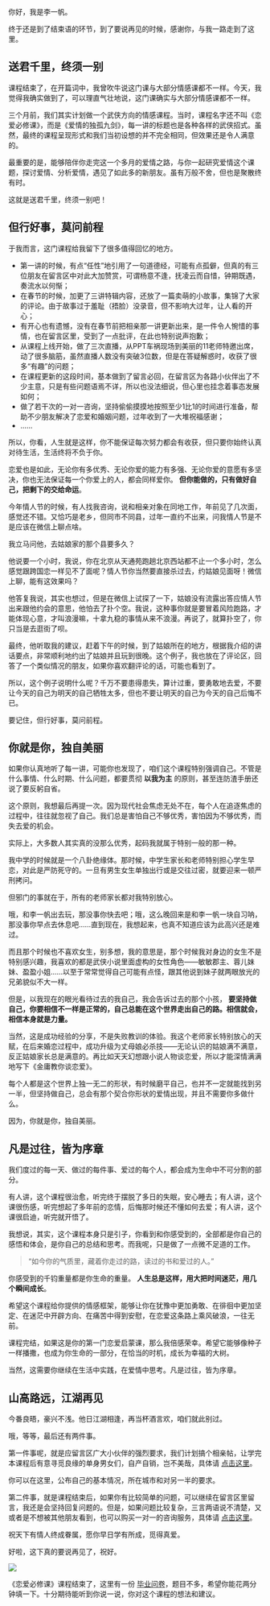 你好，我是李一帆。

终于还是到了结束语的环节，到了要说再见的时候，感谢你，与我一路走到了这里。

## 送君千里，终须一别

课程结束了，在开篇词中，我曾吹牛说这门课与大部分情感课都不一样。今天，我觉得我确实做到了，可以理直气壮地说，这门课确实与大部分情感课都不一样。

三个月前，我们其实计划做一个武侠方向的情感课程。当时，课程名字还不叫《恋爱必修课》，而是《爱情的独孤九剑》，每一讲的标题也是各种各样的武侠招式。虽然，最终的课程呈现形式和我们当初设想的并不完全相同，但效果还是令人满意的。

最重要的是，能够陪伴你走完这一个多月的爱情之路，与你一起研究爱情这个课题，探讨爱情、分析爱情，遇见了如此多的新朋友。虽有万般不舍，但也是聚散终有时。

这就是送君千里，终须一别吧！

## 但行好事，莫问前程

于我而言，这门课程给我留下了很多值得回忆的地方。

- 第一讲的时候，有点“任性”地引用了一句道德经，可能有点孤僻，但真的有三位朋友在留言区中对此大加赞赏，可谓杨意不逢，抚凌云而自惜，钟期既遇，奏流水以何惭；
- 在春节的时候，加更了三讲特辑内容，还放了一篇卖萌的小故事，集锦了大家的评论。由于故事过于羞耻（捂脸）没录音，但不影响大过年，让人看的开心；
- 有开心也有遗憾，没有在春节前把相亲那一讲更新出来，是一件令人惋惜的事情，也在留言区里，受到了一点批评，在此也特别说声抱歉；
- 从课程上线开始，做了三次直播，从PPT车祸现场到美丽的11老师特邀出席，动了很多脑筋，虽然直播人数没有突破3位数，但是在答疑解惑时，收获了很多“有趣”的问题；
- 在课程更新的这段时间，基本做到了留言必回，在留言区为各路小伙伴出了不少主意，只是有些问题语焉不详，所以也没法细说，但心里也挂念着事态发展如何；
- 做了若干次的一对一咨询，坚持偷偷摸摸地按照至少1比1的时间进行准备，帮助不少朋友解决了恋爱和婚姻问题，过年收到了一大堆祝福感谢；
- ……

所以，你看，人生就是这样，你不能保证每次努力都会有收获，但只要你始终认真对待生活，生活终将不负于你。

恋爱也是如此，无论你有多优秀、无论你爱的能力有多强、无论你爱的意愿有多坚决，你也无法保证每一个你爱上的人，都会同样爱你。 **但你能做的，只有做好自己，把剩下的交给命运**。

今年情人节的时候，有人找我咨询，说和相亲对象在同地工作，年前见了几次面，感觉还不错。又恰巧是老乡，但同市不同县，过年一直约不出来，问我情人节是不是应该在微信上聊点啥。

我立马问他，去姑娘家的那个县要多久？

他说要一个小时，我说，你在北京从天通苑跑趟北京西站都不止一个多小时，怎么感觉跟跨国恋一样见不了面呢？情人节你当然要直接杀过去，约姑娘见面呀！微信上聊，能有这效果吗？

他答复我说，其实也想过，但是在微信上试探了一下，姑娘没有流露出答应情人节出来跟他约会的意思，他怕去了扑个空。我说，这种事你就是要冒着风险跑路，才能体现心意，才叫浪漫嘛，十拿九稳的事情从来不浪漫。再说了，就算扑空了，你只当是去逛街了呗。

最终，他听取我的建议，赶着下午的时候，到了姑娘所在的地方，根据我介绍的讲话要点，非常顺利地约出了姑娘并且玩到很晚。这个例子，我也放在了评论区，回答了一个类似情况的朋友，如果你喜欢翻评论的话，可能也看到了。

所以，这个例子说明什么呢？千万不要患得患失，算计过重，要勇敢地去爱，不要让今天的自己为明天的自己牺牲太多，但也不要让明天的自己为今天的自己后悔不已。

要记住，但行好事，莫问前程。

## 你就是你，独自美丽

如果你认真地听了每一讲，可能你也发现了，咱们这个课程特别强调自己。不管是什么事情、什么时期、什么问题，都要贯彻 **以我为主** 的原则，甚至连防渣手册还说了要反躬自省。

这个原则，我想最后再提一次。因为现代社会焦虑无处不在，每个人在追逐焦虑的过程中，往往就忽视了自己。我们总是害怕自己不够优秀，害怕因为不够优秀，而失去爱的机会。

实际上，大多数人其实真的没那么优秀，起码我就属于特别一般的那一种。

我中学的时候就是一个八卦绝缘体。那时候，中学生家长和老师特别担心学生早恋，对此是严防死守的。一旦有男生女生单独出行或是交往过密，就要迎来一顿严刑拷问。

但邪门的事就在于，所有的老师家长都对我特别放心。

哦，和李一帆出去玩，那没事你快去吧；哦，这么晚回来是和李一帆一块自习呐，那没事你早点去休息吧……直到现在，我想起来，也真不知道应该为此高兴还是难过。

而且那个时候也不喜欢女生，别多想，我的意思是，那个时候我对身边的女生不是特别感兴趣，我喜欢的都是武侠小说里面虚构的女性角色——敏敏郡主、蓉儿妹妹、盈盈小姐……以至于常常觉得自己可能有点怪，跟其他说到妹子就两眼放光的兄弟貌似不大一样。

但是，以我现在的眼光看待过去的我自己，我会告诉过去的那个小孩， **要坚持做自己，你要相信不一样是正常的，自己总能在这个世界走出自己的路。相信就会，相信本身就是力量。**

当然，这是成功经验的分享，不是失败教训的体验。我这个老师家长特别放心的天赋，在后来婚恋过程中，成功升级为丈母娘必杀技——无论认识的姑娘满不满意，反正姑娘家长总是满意的。再比如天天幻想跟小说人物谈恋爱，所以才能深情满满地写下《金庸教你谈恋爱》。

每个人都是这个世界上独一无二的形状，有时候磨平自己，也并不一定就能找到另一半，但坚持做自己，总会有那个契合你形状的爱情出现，并且不需要你多做什么。

因为，你就是你，独自美丽。

## 凡是过往，皆为序章

我们度过的每一天、做过的每件事、爱过的每个人，都会成为生命中不可分割的部分。

有人讲，这个课程很治愈，听完终于摆脱了多日的失眠，安心睡去；有人讲，这个课很伤感，听完想起了多年前的恋情，后悔那时候还不懂如何去爱；有人讲，这个课很启迪，听完就开悟了。

我想说，其实，这个课程本身只是引子，你看到和你感受到的，全部都是你自己的感悟和体会，是你自己的总结和思考。而我呢，只是做了一点微不足道的工作。

> “如今你的气质里，藏着你走过的路，读过的书和爱过的人。”

你感受到的千钧重量都是你生命的重量。 **人生总是这样，用大把时间迷茫，用几个瞬间成长**。

希望这个课程给你提供的情感框架，能够让你在犹豫中更加勇敢、在徘徊中更加坚定、在迷茫中开辟方向、在痛苦中得到安慰，在恋爱这条路上乘风破浪，一往无前。

课程完结，如果这是你的第一门恋爱启蒙课，那么我倍感荣幸。希望它能够像种子一样播撒，也成为你生命的一部分，在恰当的时机，成长为幸福的大树。

当然，这需要你继续在生活中实践，在爱情中思考。凡是过往，皆为序章。

## 山高路远，江湖再见

今番良晤，豪兴不浅。他日江湖相逢，再当杯酒言欢，咱们就此别过。

哦，等等，最后还有两件事。

第一件事呢，就是应留言区广大小伙伴的强烈要求，我们计划搞个相亲帖，让学完本课程后有意寻觅良缘的单身男女们，自产自销，岂不美哉，具体请 [点击这里](http://gk.link/a/10p0j)。

你可以在这里，公布自己的基本情况，所在城市和对另一半的要求。

第二件事，就是课程结束后，如果你有比较简单的问题，可以继续在留言区里留言，我还是会坚持回复问题的。但是，如果问题比较复杂，三言两语说不清楚，又或者是不想被其他朋友看到，也可以购买一对一的咨询服务，具体请 [点击这里](https://shop18793264.m.youzan.com/wscgoods/detail/1yhk3sir7muqg?banner_id=f.69794282~recService.16~10~ZAb0oCG2&alg=common_by_shop.inner_new.0%3A20210206%2Ccold_simple_rank%2C0.0.0.0.0.0.0.275.400.454_5f74bae5cd4b4b7da2c370e67c28509e&reft=1612752869748&spm=f.69794282&redirect_count=1)。

祝天下有情人终成眷属，愿你早日学有所成，觅得真爱。

好啦，这下真的要说再见了，祝好。

[![](https://static001.geekbang.org/resource/image/30/9b/30977e5e0df1552fd451ca7810ab2f9b.jpg?wh=1142*801)](https://jinshuju.net/f/aLilCv)

《恋爱必修课》课程结束了，这里有一份 [毕业问卷](https://jinshuju.net/f/aLilCv)，题目不多，希望你能花两分钟填一下。十分期待能听到你说一说，你对这个课程的想法和建议。